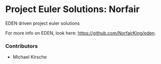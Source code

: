 # Project Euler Solutions: Norfair
EDEN driven project euler solutions

For more info on EDEN, look here: https://github.com/NorfairKing/eden.

### Contributors
- Michael Kirsche
